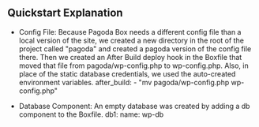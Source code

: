 Quickstart Explanation
----------------------

* Config File: Because Pagoda Box needs a different config file than a local version of the site, we created a new directory in the root of the project called "pagoda" and created a pagoda version of the config file there. Then we created an After Build deploy hook in the Boxfile that moved that file from pagoda/wp-config.php to wp-config.php. Also, in place of the static database credentials, we used the auto-created environment variables.
    after_build:
        - "mv pagoda/wp-config.php wp-config.php"

* Database Component: An empty database was created by adding a db component to the Boxfile.
    db1:
        name: wp-db